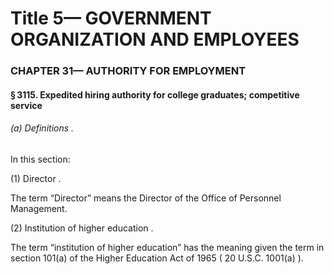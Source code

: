 
# Title 5— GOVERNMENT ORGANIZATION AND EMPLOYEES
### CHAPTER 31— AUTHORITY FOR EMPLOYMENT
#### § 3115. Expedited hiring authority for college graduates; competitive service
###### (a) Definitions .

In this section:

(1) Director .

The term “Director” means the Director of the Office of Personnel Management.

(2) Institution of higher education .

The term “institution of higher education” has the meaning given the term in section 101(a) of the Higher Education Act of 1965 ( 20 U.S.C. 1001(a) ).
